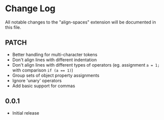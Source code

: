 # Change Log

All notable changes to the "align-spaces" extension will be documented in this file.

## PATCH

-   Better handling for multi-character tokens
-   Don't align lines with different indentation
-   Don't align lines with different types of operators (eg. assignment `a = 1;` with comparison `if (a == 1)`)
-   Group sets of object property assignments
-   Ignore 'unary' operators
-   Add basic support for commas

## 0.0.1

-   Initial release
